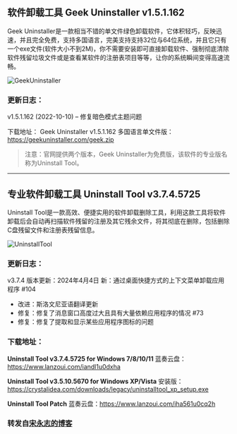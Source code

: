 ## 软件卸载工具 Geek Uninstaller v1.5.1.162

Geek Uninstaller是一款相当不错的单文件绿色卸载软件，它体积轻巧，反映迅速，并且完全免费，支持多国语言，完美支持支持32位与64位系统，并且它只有一个exe文件(软件大小不到2M)，你不需要安装即可直接卸载软件、强制彻底清除软件残留垃圾文件或是查看某软件的注册表项目等等，让你的系统瞬间变得高速流畅。

![GeekUninstaller](https://github.com/zbccyw/zbccyw.github.io/assets/175001413/ea6cda3d-d0f0-4e37-a90c-3548bf863f9f)

### 更新日志：
v1.5.1.162 (2022-10-10)
– 修复暗色模式主题问题

下载地址：
Geek Uninstaller v1.5.1.162 多国语言单文件版：https://geekuninstaller.com/geek.zip

>注意：官网提供两个版本，Geek Uninstaller为免费版，该软件的专业版名称为Uninstall Tool。

---

## 专业软件卸载工具 Uninstall Tool v3.7.4.5725

Uninstall Tool是一款高效、便捷实用的软件卸载删除工具，利用这款工具将软件卸载后会自动再扫描软件残留的注册及其它残余文件，将其彻底在删除，包括删除C盘残留文件和注册表残留信息。

![UninstallTool](https://github.com/zbccyw/zbccyw.github.io/assets/175001413/4ff3a004-5e7d-4221-9ff0-00cea769edd1)

### 更新日志：
v3.7.4 版本更新：2024年4月4日
新：通过桌面快捷方式的上下文菜单卸载应用程序 #104
- 改进：斯洛文尼亚语翻译更新
- 修复：修复了消息窗口高度过大且具有大量依赖应用程序的情况 #73
- 修复：修复了提取和显示某些应用程序图标的问题

### 下载地址：
**Uninstall Tool v3.7.4.5725 for Windows 7/8/10/11**
蓝奏云盘：https://www.lanzoui.com/iandl1u0dxha

**Uninstall Tool v3.5.10.5670 for Windows XP/Vista**
安装版：https://crystalidea.com/downloads/legacy/uninstalltool_xp_setup.exe

**Uninstall Tool Patch**
蓝奏云盘：https://www.lanzoui.com/iha561u0cq2h

### 转发自[宋永志的博客](http://www.songyongzhi.com/)